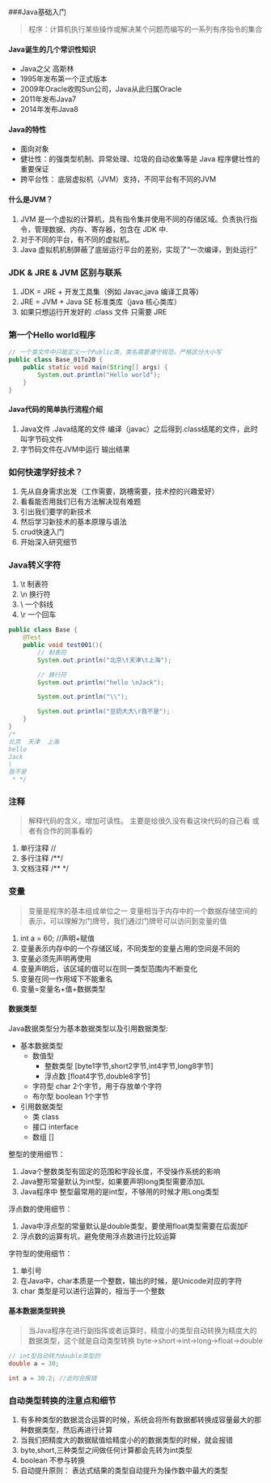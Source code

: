 ###Java基础入门

> 程序：计算机执行某些操作或解决某个问题而编写的一系列有序指令的集合

#### Java诞生的几个常识性知识
- Java之父 高斯林
- 1995年发布第一个正式版本
- 2009年Oracle收购Sun公司，Java从此归属Oracle
- 2011年发布Java7
- 2014年发布Java8

#### Java的特性
- 面向对象
- 健壮性：的强类型机制、异常处理、垃圾的自动收集等是 Java 程序健壮性的重要保证
- 跨平台性： 底层虚拟机（JVM）支持，不同平台有不同的JVM

#### 什么是JVM？
1) JVM 是一个虚拟的计算机，具有指令集并使用不同的存储区域。负责执行指令，管理数据、内存、寄存器，包含在 JDK 中. 
2) 对于不同的平台，有不同的虚拟机。
3) Java 虚拟机机制屏蔽了底层运行平台的差别，实现了“一次编译，到处运行”

### JDK & JRE & JVM 区别与联系
1) JDK = JRE + 开发工具集（例如 Javac,java 编译工具等) 
2) JRE = JVM + Java SE 标准类库（java 核心类库） 
3) 如果只想运行开发好的 .class 文件 只需要 JRE
### 第一个Hello world程序
```java
// 一个类文件中只能定义一个Public类，类名需要遵守规范，严格区分大小写
public class Base_01To20 {
    public static void main(String[] args) {
        System.out.println("Hello world");
    }
}
```
#### Java代码的简单执行流程介绍
1. Java文件 .Java结尾的文件 编译（javac）之后得到.class结尾的文件，此时叫字节码文件
2. 字节码文件在JVM中运行 输出结果
### 如何快速学好技术？
1. 先从自身需求出发（工作需要，跳槽需要，技术控的兴趣爱好）
2. 看看能否用我们已有方法解决现有难题
3. 引出我们要学的新技术
4. 然后学习新技术的基本原理与语法
5. crud快速入门
6. 开始深入研究细节
### Java转义字符
1. \t 制表符
2. \n 换行符
3. \\ 一个斜线
4. \r 一个回车
```java
public class Base {
    @Test
    public void test001(){
        // 制表符
        System.out.println("北京\t天津\t上海");

        // 换行符
        System.out.println("hello \nJack");

        System.out.println("\\");

        System.out.println("豆奶大大\r我不是");
    }
}
/*
北京	天津	上海
hello 
Jack
\
我不是
 * */
```
### 注释
> 解释代码的含义，增加可读性。 主要是给很久没有看这块代码的自己看 或者有合作的同事看的
1. 单行注释 //
2. 多行注释 /**/
3. 文档注释 /** */
### 变量
> 变量是程序的基本组成单位之一
> 变量相当于内存中的一个数据存储空间的表示，可以理解为门牌号，我们通过门牌号可以访问到变量的值
1. int a = 60; //声明+赋值
2. 变量表示内存中的一个存储区域，不同类型的变量占用的空间是不同的
3. 变量必须先声明再使用
4. 变量声明后，该区域的值可以在同一类型范围内不断变化
5. 变量在同一作用域下不能重名
6. 变量=变量名+值+数据类型

#### 数据类型
Java数据类型分为基本数据类型以及引用数据类型:
- 基本数据类型
  - 数值型
    - 整数类型 [byte1字节,short2字节,int4字节,long8字节]
    - 浮点数 [float4字节,double8字节]
  - 字符型 char 2个字节，用于存放单个字符
  - 布尔型 boolean 1个字节
- 引用数据类型
  - 类 class
  - 接口 interface
  - 数组 []

整型的使用细节：
1. Java个整数类型有固定的范围和字段长度，不受操作系统的影响
2. Java整形常量默认为int型，如果要声明long类型需要添加L
3. Java程序中 整型最常用的是int型，不够用的时候才用Long类型

浮点数的使用细节：
1. Java中浮点型的常量默认是double类型，要使用float类型需要在后面加F
2. 浮点数的运算有坑，避免使用浮点数进行比较运算

字符型的使用细节：
1. 单引号
2. 在Java中，char本质是一个整数，输出的时候，是Unicode对应的字符
3. char 类型是可以进行运算的，相当于一个整数




#### 基本数据类型转换
> 当Java程序在进行副指挥或者运算时，精度小的类型自动转换为精度大的数据类型，这个就是自动类型转换
> byte->short->int->long->float->double 
```java
// int型自动转为double类型的
double a = 30;

int a = 30.2; //此时会报错
```

### 自动类型转换的注意点和细节
1. 有多种类型的数据混合运算的时候，系统会将所有数据都转换成容量最大的那种数据类型，然后再进行计算
2. 当我们把精度大的数据赋值给精度小的的数据类型的时候，就会报错
3. byte,short,三种类型之间做任何计算都会先转为int类型
4. boolean 不参与转换
5. 自动提升原则： 表达式结果的类型自动提升为操作数中最大的类型